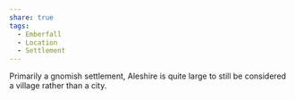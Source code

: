 ```yaml
---
share: true
tags:
  - Emberfall
  - Location
  - Settlement
---
```


Primarily a gnomish settlement, Aleshire is quite large to still be considered a village rather than a city.